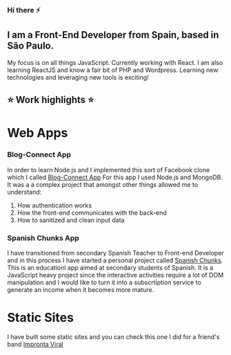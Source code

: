 ### Hi there ⚡

<!--
**jorgeberen/jorgeberen** is a ✨ _special_ ✨ repository because its `README.md` (this file) appears on your GitHub profile.

Here are some ideas to get you started:

- 🔭 I’m currently working on ...
- 🌱 I’m currently learning ...
- 👯 I’m looking to collaborate on ...
- 🤔 I’m looking for help with ...
- 💬 Ask me about ...
- 📫 How to reach me: ...
- 😄 Pronouns: ...
- ⚡ Fun fact: ...
-->

## I am a Front-End Developer from Spain, based in São Paulo.

My focus is on all things JavaScript. Currently working with React. 
I am also learning ReactJS and know a fair bit of PHP and Wordpress. 
Learning new technologies and leveraging new tools is exciting! 

## :star: Work highlights :star:

# Web Apps

### Blog-Connect App
In order to learn Node.js and I implemented this sort of Facebook clone which I called [Blog-Connect App](https://github.com/jorgeberen/complex_app)
For this app I used Node.js and MongoDB. It was a a complex project that amongst other things allowed me to understand:
1. How authentication works
2. How the front-end communicates with the back-end
3. How to sanitized and clean input data

### Spanish Chunks App
I have transitioned from secondary Spanish Teacher to Front-end Developer and in this process I have started a personal project called [Spanish Chunks](https://github.com/jorgeberen/spchks_node_app). This is an educationl app aimed at secondary students of Spanish. It is a JavaScript heavy project since the interactive activities require a lot of DOM manipulation and I would like to turn it into a subscrtiption service to generate an income when it becomes more mature. 

# Static Sites

I have built some static sites and you can check this one I did for a friend's band [Impronta Viral](https://github.com/jorgeberen/web_impronta)




